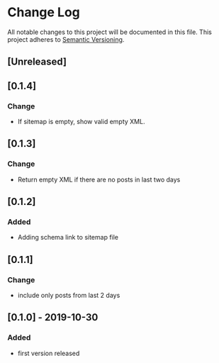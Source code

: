# Change Log
All notable changes to this project will be documented in this file.
This project adheres to [Semantic Versioning](http://semver.org/).

## [Unreleased]
## [0.1.4]
### Change
- If sitemap is empty, show valid empty XML.

## [0.1.3]
### Change
- Return empty XML if there are no posts in last two days

## [0.1.2]
### Added
- Adding schema link to sitemap file

## [0.1.1]
### Change
- include only posts from last 2 days

## [0.1.0] - 2019-10-30
### Added
- first version released
